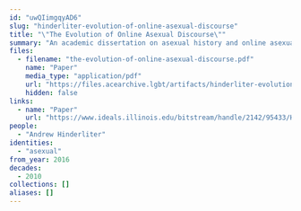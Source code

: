 ```yaml
---
id: "uwQIimgqyAD6"
slug: "hinderliter-evolution-of-online-asexual-discourse"
title: "\"The Evolution of Online Asexual Discourse\""
summary: "An academic dissertation on asexual history and online asexual discourse from the late 1990s to the early 2010s"
files:
  - filename: "the-evolution-of-online-asexual-discourse.pdf"
    name: "Paper"
    media_type: "application/pdf"
    url: "https://files.acearchive.lgbt/artifacts/hinderliter-evolution-of-online-asexual-discourse/the-evolution-of-online-asexual-discourse.pdf"
    hidden: false
links:
  - name: "Paper"
    url: "https://www.ideals.illinois.edu/bitstream/handle/2142/95433/HINDERLITER-DISSERTATION-2016.pdf"
people:
  - "Andrew Hinderliter"
identities:
  - "asexual"
from_year: 2016
decades:
  - 2010
collections: []
aliases: []
---
```

